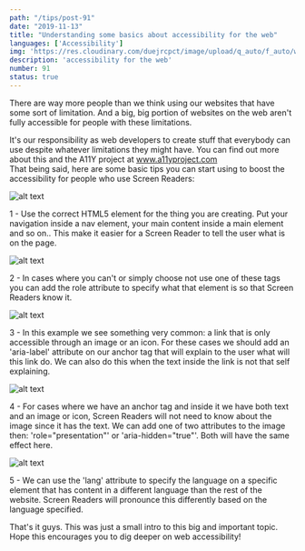 ```yaml
---
path: "/tips/post-91"
date: "2019-11-13"
title: "Understanding some basics about accessibility for the web"
languages: ['Accessibility']
img: 'https://res.cloudinary.com/duejrcpct/image/upload/q_auto/f_auto/w_1000/v1587145956/tips/91-1_vi0mca.png'
description: 'accessibility for the web'
number: 91
status: true
---
```


There are way more people than we think using our websites that have some sort of limitation. And a big, big portion of websites on the web aren't fully accessible for people with these limitations.

It's our responsibility as web developers to create stuff that everybody can use despite whatever limitations they might have. You can find out more about this and the A11Y project at www.a11yproject.com  
That being said, here are some basic tips you can start using to boost the accessibility for people who use Screen Readers:

![alt text](https://res.cloudinary.com/duejrcpct/image/upload/q_auto/f_auto/w_1000/v1587145955/tips/91-2_dyicod.png "Accessibility Tips")

1 - Use the correct HTML5 element for the thing you are creating. Put your navigation inside a nav element, your main content inside a main element and so on.. This make it easier for a Screen Reader to tell the user what is on the page.

![alt text](https://res.cloudinary.com/duejrcpct/image/upload/q_auto/f_auto/w_1000/v1587145956/tips/91-3_tm8kuv.png "Accessibility Tips")

2 - In cases where you can't or simply choose not use one of these tags you can add the role attribute to specify what that element is so that Screen Readers know it.

![alt text](https://res.cloudinary.com/duejrcpct/image/upload/q_auto/f_auto/w_1000/v1587145955/tips/91-4_akqlps.png "Accessibility Tips")

3 - In this example we see something very common: a link that is only accessible through an image or an icon. For these cases we should add an 'aria-label' attribute on our anchor tag that will explain to the user what will this link do. We can also do this when the text inside the link is not that self explaining.

![alt text](https://res.cloudinary.com/duejrcpct/image/upload/q_auto/f_auto/w_1000/v1587145955/tips/91-5_lssi99.png "Accessibility Tips")

4 - For cases where we have an anchor tag and inside it we have both text and an image or icon, Screen Readers will not need to know about the image since it has the text. We can add one of two attributes to the image then: 'role="presentation"' or 'aria-hidden="true"'. Both will have the same effect here.

![alt text](https://res.cloudinary.com/duejrcpct/image/upload/q_auto/f_auto/w_1000/v1587145955/tips/91-6_j8ekja.png "Accessibility Tips")

5 - We can use the 'lang' attribute to specify the language on a specific element that has content in a different language than the rest of the website. Screen Readers will pronounce this differently based on the language specified.

That's it guys. This was just a small intro to this big and important topic. Hope this encourages you to dig deeper on web accessibility!